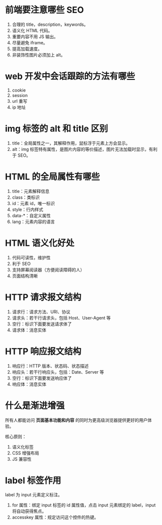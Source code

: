 # 前端要注意哪些 SEO

1. 合理的 title，description，keywords。
2. 语义化 HTML 代码。
3. 重要内容不用 JS 输出。
4. 尽量避免 iframe。
5. 提高加载速度。
6. 非装饰性图片必须加上 alt。

# web 开发中会话跟踪的方法有哪些

1. cookie
2. session
3. url 重写
4. ip 地址

# img 标签的 alt 和 title 区别

1. title：全局属性之一，其解释作用，鼠标浮于元素上方会显示。
2. alt：img 标签特有属性，是图片内容的等价描述，图片无法加载时显示，有利于 SEO。

# HTML 的全局属性有哪些

1. title：元素解释信息
2. class：类标识
3. id：元素 id，唯一标识
4. style：行内样式
5. data-\*：自定义属性
6. lang：元素内容的语言

# HTML 语义化好处

1. 代码可读性，维护性
2. 利于 SEO
3. 支持屏幕阅读器（方便阅读障碍的人）
4. 页面结构清晰

# HTTP 请求报文结构

1. 请求行：请求方法、URI、协议
2. 请求头：若干行请求头，包括 Host、User-Agent 等
3. 空行：标识下面要发送请求体了
4. 请求体：消息实体

# HTTP 响应报文结构

1. 响应行：HTTP 版本、状态码、状态描述
2. 响应头：若干行响应头，包括：Date、Server 等
3. 空行：标识下面要发送响应体了
4. 响应体：消息实体

# 什么是渐进增强

所有人都能访问 **页面基本功能和内容** 的同时为更高级浏览器提供更好的用户体验。

核心原则：

1. 语义化标签
2. CSS 增强布局
3. JS 兼容性

# label 标签作用

label 为 input 元素定义标注。

1. for 属性：绑定 input 标签的 id 属性值，点击 input 元素绑定的 label，input 将自动获得焦点。
2. accesskey 属性：规定访问这个控件的热键。
